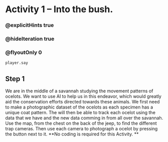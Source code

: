 # Activity 1 – Into the bush.

### @explicitHints true
### @hideIteration true 
### @flyoutOnly 0

```python
player.say
```

## Step 1
We are in the middle of a savannah studying the movement patterns of ocelots. 
We want to use AI to help us in this endeavor, which would greatly aid the conservation efforts directed towards these animals. 
We first need to make a photographic dataset of the ocelots as each specimen has a unique coat pattern. The will then be able to track each ocelot 
using the data that we have and the new data comming in from all over the savannah. 
Use the map, from the chest on the back of the jeep, to find the different trap cameras. Then use each camera to photograph a ocelot by pressing the button 
next to it. **No coding is required for this Activity. **